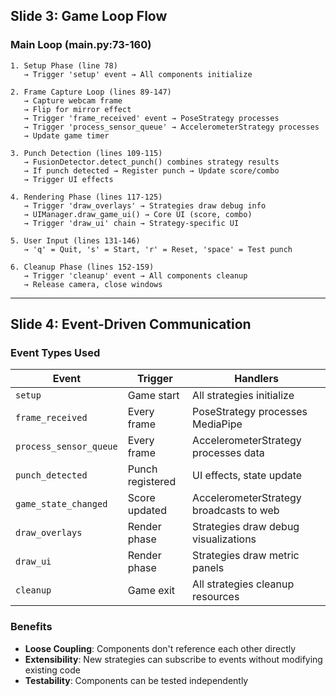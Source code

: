 ## Slide 3: Game Loop Flow

### **Main Loop** (main.py:73-160)
```
1. Setup Phase (line 78)
   → Trigger 'setup' event → All components initialize

2. Frame Capture Loop (lines 89-147)
   → Capture webcam frame
   → Flip for mirror effect
   → Trigger 'frame_received' event → PoseStrategy processes
   → Trigger 'process_sensor_queue' → AccelerometerStrategy processes
   → Update game timer

3. Punch Detection (lines 109-115)
   → FusionDetector.detect_punch() combines strategy results
   → If punch detected → Register punch → Update score/combo
   → Trigger UI effects

4. Rendering Phase (lines 117-125)
   → Trigger 'draw_overlays' → Strategies draw debug info
   → UIManager.draw_game_ui() → Core UI (score, combo)
   → Trigger 'draw_ui' chain → Strategy-specific UI

5. User Input (lines 131-146)
   → 'q' = Quit, 's' = Start, 'r' = Reset, 'space' = Test punch

6. Cleanup Phase (lines 152-159)
   → Trigger 'cleanup' event → All components cleanup
   → Release camera, close windows
```

---

## Slide 4: Event-Driven Communication

### **Event Types Used**
| Event | Trigger | Handlers |
|-------|---------|----------|
| `setup` | Game start | All strategies initialize |
| `frame_received` | Every frame | PoseStrategy processes MediaPipe |
| `process_sensor_queue` | Every frame | AccelerometerStrategy processes data |
| `punch_detected` | Punch registered | UI effects, state update |
| `game_state_changed` | Score updated | AccelerometerStrategy broadcasts to web |
| `draw_overlays` | Render phase | Strategies draw debug visualizations |
| `draw_ui` | Render phase | Strategies draw metric panels |
| `cleanup` | Game exit | All strategies cleanup resources |

### **Benefits**
- **Loose Coupling**: Components don't reference each other directly
- **Extensibility**: New strategies can subscribe to events without modifying existing code
- **Testability**: Components can be tested independently
